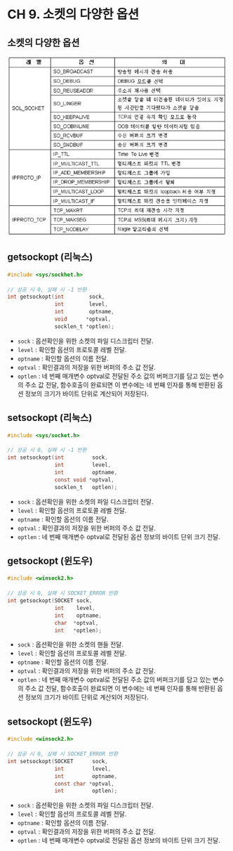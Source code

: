 # CH 9\. 소켓의 다양한 옵션
## 소켓의 다양한 옵션
![hostent img](../img/socket_opt.jpg)

## getsockopt (리눅스)

```c
#include <sys/sockhet.h>

// 성공 시 0, 실패 시 -1 반환
int getsockopt(int        sock,
               int        level,
               int        optname,
               void      *optval,
               socklen_t *optlen);
```
- `sock` : 옵션확인을 위한 소켓의 파일 디스크립터 전달.
- `level` : 확인할 옵션의 프로토콜 레벨 전달.
- `optname` : 확인할 옵션의 이름 전달.
- `optval` : 확인결과의 저장을 위한 버퍼의 주소 값 전달.
- `optlen` : 네 번째 매개변수 optval로 전달된 주소 값의 버퍼크기를 담고 있는 변수의 주소 값 전달, 함수호출이 완료되면 이 변수에는 네 번째 인자를 통해 반환된 옵션 정보의 크기가 바이트 단위로 계산되어 저장된다.

## setsockopt (리눅스)

```c
#include <sys/socket.h>

// 성공 시 0, 실패 시 -1 반환
int setsockopt(int         sock,
               int         level,
               int         optname,
               const void *optval,
               socklen_t   optlen);
```
- `sock` : 옵션확인을 위한 소켓의 파일 디스크립터 전달.
- `level` : 확인할 옵션의 프로토콜 레벨 전달.
- `optname` : 확인할 옵션의 이름 전달.
- `optval` : 확인결과의 저장을 위한 버퍼의 주소 값 전달.
- `optlen` : 네 번째 매개변수 optval로 전달된 옵션 정보의 바이트 단위 크기 전달.


## getsockopt (윈도우)

```c
#include <winsock2.h>

// 성공 시 0, 실패 시 SOCKET_ERROR 반환
int getsockopt(SOCKET sock,
               int    level,
               int    optname,
               char  *optval,
               int   *optlen);
```
- `sock` : 옵션확인을 위한 소켓의 핸들 전달.
- `level` : 확인할 옵션의 프로토콜 레벨 전달.
- `optname` : 확인할 옵션의 이름 전달.
- `optval` : 확인결과의 저장을 위한 버퍼의 주소 값 전달.
- `optlen` : 네 번째 매개변수 optval로 전달된 주소 값의 버퍼크기를 담고 있는 변수의 주소 값 전달, 함수호출이 완료되면 이 변수에는 네 번째 인자를 통해 반환된 옵션 정보의 크기가 바이트 단위로 계산되어 저장된다.

## setsockopt (윈도우)

```c
#include <winsock2.h>

// 성공 시 0, 실패 시 SOCKET_ERROR 반환
int setsockopt(SOCKET      sock,
               int         level,
               int         optname,
               const char *optval,
               int         optlen);
```
- `sock` : 옵션확인을 위한 소켓의 파일 디스크립터 전달.
- `level` : 확인할 옵션의 프로토콜 레벨 전달.
- `optname` : 확인할 옵션의 이름 전달.
- `optval` : 확인결과의 저장을 위한 버퍼의 주소 값 전달.
- `optlen` : 네 번째 매개변수 optval로 전달된 옵션 정보의 바이트 단위 크기 전달.
